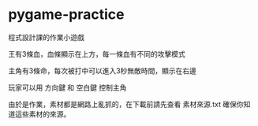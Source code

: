 # pygame-practice
程式設計課的作業小遊戲

王有3條血，血條顯示在上方，每一條血有不同的攻擊模式

主角有3條命，每次被打中可以進入3秒無敵時間，顯示在右邊

玩家可以用 方向鍵 和 空白鍵 控制主角

由於是作業，素材都是網路上亂抓的，在下載前請先查看 素材來源.txt 確保你知道這些素材的來源。
